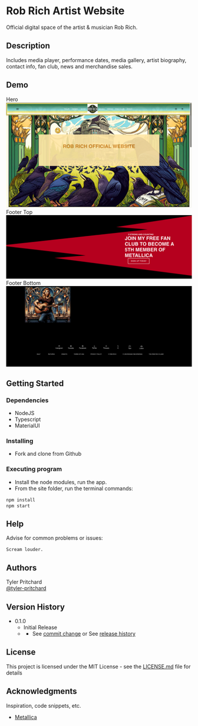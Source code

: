 # Rob Rich Artist Website

Official digital space of the artist & musician Rob Rich.

## Description

Includes media player, performance dates, media gallery, artist biography, contact info, fan club, news and merchandise sales.

## Demo
Hero
![Hero](./screenshots/Hero.png)
Footer Top
![Footer1](./screenshots/Footer2.png)
Footer Bottom
![Footer2](./screenshots/Footer1.png)

## Getting Started

### Dependencies

* NodeJS
* Typescript
* MaterialUI

### Installing

* Fork and clone from Github

### Executing program

* Install the node modules, run the app.
* From the site folder, run the terminal commands:
```
npm install
npm start
```

## Help

Advise for common problems or issues:
```
Scream louder.
```

## Authors

Tyler Pritchard  
[@tyler-pritchard](https://github.com/tyler-pritchard)

## Version History

* 0.1.0
    * Initial Release
    * * See [commit change]() or See [release history]()

## License

This project is licensed under the MIT License - see the [LICENSE.md](LICENSE.md) file for details

## Acknowledgments

Inspiration, code snippets, etc.
* [Metallica](https://www.metallica.com)
